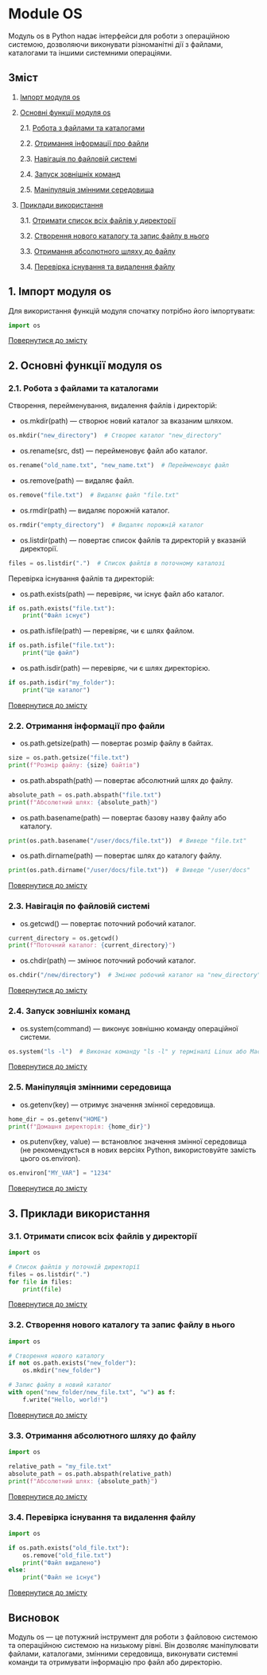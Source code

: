 # Module OS

Модуль os в Python надає інтерфейси для роботи з операційною системою, дозволяючи виконувати різноманітні дії з файлами, каталогами та іншими системними операціями.

## Зміст
1. [Імпорт модуля os](https://github.com/acvetochka/useful/blob/main/Python/Files/Module%20OS.md#1-%D1%96%D0%BC%D0%BF%D0%BE%D1%80%D1%82-%D0%BC%D0%BE%D0%B4%D1%83%D0%BB%D1%8F-os)
2. [Основні функції модуля os](https://github.com/acvetochka/useful/blob/main/Python/Files/Module%20OS.md#2-%D0%BE%D1%81%D0%BD%D0%BE%D0%B2%D0%BD%D1%96-%D1%84%D1%83%D0%BD%D0%BA%D1%86%D1%96%D1%97-%D0%BC%D0%BE%D0%B4%D1%83%D0%BB%D1%8F-os)

   2.1. [Робота з файлами та каталогами](https://github.com/acvetochka/useful/blob/main/Python/Files/Module%20OS.md#21-%D1%80%D0%BE%D0%B1%D0%BE%D1%82%D0%B0-%D0%B7-%D1%84%D0%B0%D0%B9%D0%BB%D0%B0%D0%BC%D0%B8-%D1%82%D0%B0-%D0%BA%D0%B0%D1%82%D0%B0%D0%BB%D0%BE%D0%B3%D0%B0%D0%BC%D0%B8)
   
   2.2. [Отримання інформації про файли](https://github.com/acvetochka/useful/blob/main/Python/Files/Module%20OS.md#22-%D0%BE%D1%82%D1%80%D0%B8%D0%BC%D0%B0%D0%BD%D0%BD%D1%8F-%D1%96%D0%BD%D1%84%D0%BE%D1%80%D0%BC%D0%B0%D1%86%D1%96%D1%97-%D0%BF%D1%80%D0%BE-%D1%84%D0%B0%D0%B9%D0%BB%D0%B8)
   
   2.3. [Навігація по файловій системі](https://github.com/acvetochka/useful/blob/main/Python/Files/Module%20OS.md#23-%D0%BD%D0%B0%D0%B2%D1%96%D0%B3%D0%B0%D1%86%D1%96%D1%8F-%D0%BF%D0%BE-%D1%84%D0%B0%D0%B9%D0%BB%D0%BE%D0%B2%D1%96%D0%B9-%D1%81%D0%B8%D1%81%D1%82%D0%B5%D0%BC%D1%96)
   
   2.4. [Запуск зовнішніх команд](https://github.com/acvetochka/useful/blob/main/Python/Files/Module%20OS.md#24-%D0%B7%D0%B0%D0%BF%D1%83%D1%81%D0%BA-%D0%B7%D0%BE%D0%B2%D0%BD%D1%96%D1%88%D0%BD%D1%96%D1%85-%D0%BA%D0%BE%D0%BC%D0%B0%D0%BD%D0%B4)
   
   2.5. [Маніпуляція змінними середовища](https://github.com/acvetochka/useful/blob/main/Python/Files/Module%20OS.md#25-%D0%BC%D0%B0%D0%BD%D1%96%D0%BF%D1%83%D0%BB%D1%8F%D1%86%D1%96%D1%8F-%D0%B7%D0%BC%D1%96%D0%BD%D0%BD%D0%B8%D0%BC%D0%B8-%D1%81%D0%B5%D1%80%D0%B5%D0%B4%D0%BE%D0%B2%D0%B8%D1%89%D0%B0)
   
3. [Приклади використання](https://github.com/acvetochka/useful/blob/main/Python/Files/Module%20OS.md#3-%D0%BF%D1%80%D0%B8%D0%BA%D0%BB%D0%B0%D0%B4%D0%B8-%D0%B2%D0%B8%D0%BA%D0%BE%D1%80%D0%B8%D1%81%D1%82%D0%B0%D0%BD%D0%BD%D1%8F)

   3.1. [Отримати список всіх файлів у директорії](https://github.com/acvetochka/useful/blob/main/Python/Files/Module%20OS.md#31-%D0%BE%D1%82%D1%80%D0%B8%D0%BC%D0%B0%D1%82%D0%B8-%D1%81%D0%BF%D0%B8%D1%81%D0%BE%D0%BA-%D0%B2%D1%81%D1%96%D1%85-%D1%84%D0%B0%D0%B9%D0%BB%D1%96%D0%B2-%D1%83-%D0%B4%D0%B8%D1%80%D0%B5%D0%BA%D1%82%D0%BE%D1%80%D1%96%D1%97)
   
   3.2. [Створення нового каталогу та запис файлу в нього](https://github.com/acvetochka/useful/blob/main/Python/Files/Module%20OS.md#32-%D1%81%D1%82%D0%B2%D0%BE%D1%80%D0%B5%D0%BD%D0%BD%D1%8F-%D0%BD%D0%BE%D0%B2%D0%BE%D0%B3%D0%BE-%D0%BA%D0%B0%D1%82%D0%B0%D0%BB%D0%BE%D0%B3%D1%83-%D1%82%D0%B0-%D0%B7%D0%B0%D0%BF%D0%B8%D1%81-%D1%84%D0%B0%D0%B9%D0%BB%D1%83-%D0%B2-%D0%BD%D1%8C%D0%BE%D0%B3%D0%BE)
   
   3.3. [Отримання абсолютного шляху до файлу](https://github.com/acvetochka/useful/blob/main/Python/Files/Module%20OS.md#33-%D0%BE%D1%82%D1%80%D0%B8%D0%BC%D0%B0%D0%BD%D0%BD%D1%8F-%D0%B0%D0%B1%D1%81%D0%BE%D0%BB%D1%8E%D1%82%D0%BD%D0%BE%D0%B3%D0%BE-%D1%88%D0%BB%D1%8F%D1%85%D1%83-%D0%B4%D0%BE-%D1%84%D0%B0%D0%B9%D0%BB%D1%83)
   
   3.4. [Перевірка існування та видалення файлу](https://github.com/acvetochka/useful/blob/main/Python/Files/Module%20OS.md#34-%D0%BF%D0%B5%D1%80%D0%B5%D0%B2%D1%96%D1%80%D0%BA%D0%B0-%D1%96%D1%81%D0%BD%D1%83%D0%B2%D0%B0%D0%BD%D0%BD%D1%8F-%D1%82%D0%B0-%D0%B2%D0%B8%D0%B4%D0%B0%D0%BB%D0%B5%D0%BD%D0%BD%D1%8F-%D1%84%D0%B0%D0%B9%D0%BB%D1%83)
   
## 1. Імпорт модуля os
Для використання функцій модуля спочатку потрібно його імпортувати:

```python
import os
```

[Повернутися до змісту](https://github.com/acvetochka/useful/blob/main/Python/Files/Module%20OS.md#module-os)

## 2. Основні функції модуля os
### 2.1. Робота з файлами та каталогами
Створення, перейменування, видалення файлів і директорій:

- os.mkdir(path) — створює новий каталог за вказаним шляхом.
```python
os.mkdir("new_directory")  # Створює каталог "new_directory"
```
- os.rename(src, dst) — перейменовує файл або каталог.
```python
os.rename("old_name.txt", "new_name.txt")  # Перейменовує файл
```
- os.remove(path) — видаляє файл.
```python
os.remove("file.txt")  # Видаляє файл "file.txt"
```
- os.rmdir(path) — видаляє порожній каталог.
```python
os.rmdir("empty_directory")  # Видаляє порожній каталог
```
- os.listdir(path) — повертає список файлів та директорій у вказаній директорії.
```python
files = os.listdir(".")  # Список файлів в поточному каталозі
```
Перевірка існування файлів та директорій:

- os.path.exists(path) — перевіряє, чи існує файл або каталог.
```python
if os.path.exists("file.txt"):
    print("Файл існує")
```
- os.path.isfile(path) — перевіряє, чи є шлях файлом.
```python
if os.path.isfile("file.txt"):
    print("Це файл")
```
- os.path.isdir(path) — перевіряє, чи є шлях директорією.
```python
if os.path.isdir("my_folder"):
    print("Це каталог")
```
[Повернутися до змісту](https://github.com/acvetochka/useful/blob/main/Python/Files/Module%20OS.md#module-os)

### 2.2. Отримання інформації про файли
- os.path.getsize(path) — повертає розмір файлу в байтах.
```python
size = os.path.getsize("file.txt")
print(f"Розмір файлу: {size} байтів")
```
- os.path.abspath(path) — повертає абсолютний шлях до файлу.
```python
absolute_path = os.path.abspath("file.txt")
print(f"Абсолютний шлях: {absolute_path}")
```
- os.path.basename(path) — повертає базову назву файлу або каталогу.
```python
print(os.path.basename("/user/docs/file.txt"))  # Виведе "file.txt"
```
- os.path.dirname(path) — повертає шлях до каталогу файлу.
```python
print(os.path.dirname("/user/docs/file.txt"))  # Виведе "/user/docs"
```

[Повернутися до змісту](https://github.com/acvetochka/useful/blob/main/Python/Files/Module%20OS.md#module-os)

### 2.3. Навігація по файловій системі
- os.getcwd() — повертає поточний робочий каталог.
```python
current_directory = os.getcwd()
print(f"Поточний каталог: {current_directory}")
```
- os.chdir(path) — змінює поточний робочий каталог.
```python
os.chdir("/new/directory")  # Змінює робочий каталог на "new_directory"
```

[Повернутися до змісту](https://github.com/acvetochka/useful/blob/main/Python/Files/Module%20OS.md#module-os)

### 2.4. Запуск зовнішніх команд
- os.system(command) — виконує зовнішню команду операційної системи.
```python
os.system("ls -l")  # Виконає команду "ls -l" у терміналі Linux або Mac
```

[Повернутися до змісту](https://github.com/acvetochka/useful/blob/main/Python/Files/Module%20OS.md#module-os)

### 2.5. Маніпуляція змінними середовища
- os.getenv(key) — отримує значення змінної середовища.
```python
home_dir = os.getenv("HOME")
print(f"Домашня директорія: {home_dir}")
```
- os.putenv(key, value) — встановлює значення змінної середовища (не рекомендується в нових версіях Python, використовуйте замість цього os.environ).
```python
os.environ["MY_VAR"] = "1234"
```

[Повернутися до змісту](https://github.com/acvetochka/useful/blob/main/Python/Files/Module%20OS.md#module-os)

## 3. Приклади використання
### 3.1. Отримати список всіх файлів у директорії
```python
import os

# Список файлів у поточній директорії
files = os.listdir(".")
for file in files:
    print(file)
```

[Повернутися до змісту](https://github.com/acvetochka/useful/blob/main/Python/Files/Module%20OS.md#module-os)

### 3.2. Створення нового каталогу та запис файлу в нього
```python
import os

# Створення нового каталогу
if not os.path.exists("new_folder"):
    os.mkdir("new_folder")

# Запис файлу в новий каталог
with open("new_folder/new_file.txt", "w") as f:
    f.write("Hello, world!")
```

[Повернутися до змісту](https://github.com/acvetochka/useful/blob/main/Python/Files/Module%20OS.md#module-os)

### 3.3. Отримання абсолютного шляху до файлу
```python
import os

relative_path = "my_file.txt"
absolute_path = os.path.abspath(relative_path)
print(f"Абсолютний шлях: {absolute_path}")
```

[Повернутися до змісту](https://github.com/acvetochka/useful/blob/main/Python/Files/Module%20OS.md#module-os)

### 3.4. Перевірка існування та видалення файлу
```python
import os

if os.path.exists("old_file.txt"):
    os.remove("old_file.txt")
    print("Файл видалено")
else:
    print("Файл не існує")
```

[Повернутися до змісту](https://github.com/acvetochka/useful/blob/main/Python/Files/Module%20OS.md#module-os)
    
## Висновок

Модуль os — це потужний інструмент для роботи з файловою системою та операційною системою на низькому рівні. Він дозволяє маніпулювати файлами, каталогами, змінними середовища, виконувати системні команди та отримувати інформацію про файл або директорію.
